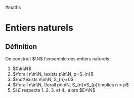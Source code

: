 #maths 
# Entiers naturels

## Définition
On construit $\N$ l'ensemble des entiers naturels :

 1. $0\in\N$
 2. $\forall n\in\N, \exists p\in\N, p=S_{n}$
 3. $\not\exists n\in\N, S_{n}=0$
 4. $\forall n\in\N, \forall p\in\N, S_{n}=S_{p}\implies n = p$
 5. Si $E$ respecte 1. 2. 3. et 4., alors $E=\N$

